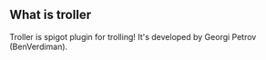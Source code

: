 ## What is troller
Troller is spigot plugin for trolling! It's developed by Georgi Petrov (BenVerdiman).
